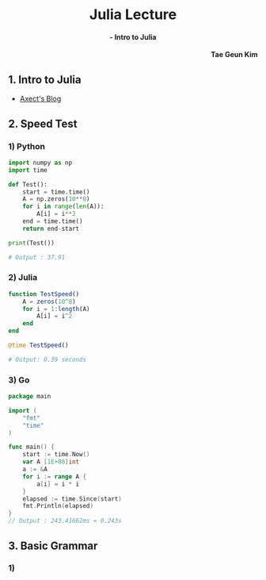 <h1 style="text-align:center">Julia Lecture</h1>
<h4 style="text-align:center">- Intro to Julia</h4>
<p style="text-align:right"><b>Tae Geun Kim</b></p>

## 1. Intro to Julia

* <a href=http://edeftg.dothome.co.kr/julia-intro/>Axect's Blog</a>

## 2. Speed Test

### 1) Python
```Python
import numpy as np
import time

def Test():
    start = time.time()
    A = np.zeros(10**8)
    for i in range(len(A)):
        A[i] = i**2
    end = time.time()
    return end-start

print(Test())

# Output : 37.91
```

### 2) Julia
```Julia
function TestSpeed()
    A = zeros(10^8)
    for i = 1:length(A)
        A[i] = i^2
    end
end

@time TestSpeed()

# Output: 0.39 seconds
```

### 3) Go
```Go
package main

import (
	"fmt"
	"time"
)

func main() {
	start := time.Now()
	var A [1E+08]int
	a := &A
	for i := range A {
		a[i] = i * i
	}
	elapsed := time.Since(start)
	fmt.Println(elapsed)
}
// Output : 243.41662ms = 0.243s
```

## 3. Basic Grammar

### 1) 